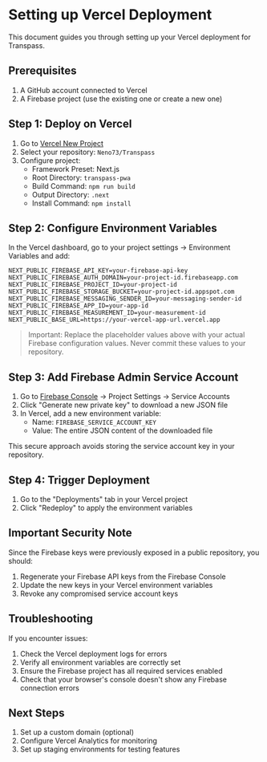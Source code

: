 # Setting up Vercel Deployment

This document guides you through setting up your Vercel deployment for Transpass.

## Prerequisites

1. A GitHub account connected to Vercel
2. A Firebase project (use the existing one or create a new one)

## Step 1: Deploy on Vercel

1. Go to [Vercel New Project](https://vercel.com/new)
2. Select your repository: `Neno73/Transpass`
3. Configure project:
   - Framework Preset: Next.js
   - Root Directory: `transpass-pwa`
   - Build Command: `npm run build`
   - Output Directory: `.next`
   - Install Command: `npm install`

## Step 2: Configure Environment Variables

In the Vercel dashboard, go to your project settings → Environment Variables and add:

```
NEXT_PUBLIC_FIREBASE_API_KEY=your-firebase-api-key
NEXT_PUBLIC_FIREBASE_AUTH_DOMAIN=your-project-id.firebaseapp.com
NEXT_PUBLIC_FIREBASE_PROJECT_ID=your-project-id
NEXT_PUBLIC_FIREBASE_STORAGE_BUCKET=your-project-id.appspot.com
NEXT_PUBLIC_FIREBASE_MESSAGING_SENDER_ID=your-messaging-sender-id
NEXT_PUBLIC_FIREBASE_APP_ID=your-app-id
NEXT_PUBLIC_FIREBASE_MEASUREMENT_ID=your-measurement-id
NEXT_PUBLIC_BASE_URL=https://your-vercel-app-url.vercel.app
```

> Important: Replace the placeholder values above with your actual Firebase configuration values. Never commit these values to your repository.

## Step 3: Add Firebase Admin Service Account

1. Go to [Firebase Console](https://console.firebase.google.com/) → Project Settings → Service Accounts
2. Click "Generate new private key" to download a new JSON file
3. In Vercel, add a new environment variable:
   - Name: `FIREBASE_SERVICE_ACCOUNT_KEY`
   - Value: The entire JSON content of the downloaded file
   
This secure approach avoids storing the service account key in your repository.

## Step 4: Trigger Deployment

1. Go to the "Deployments" tab in your Vercel project
2. Click "Redeploy" to apply the environment variables

## Important Security Note

Since the Firebase keys were previously exposed in a public repository, you should:

1. Regenerate your Firebase API keys from the Firebase Console
2. Update the new keys in your Vercel environment variables
3. Revoke any compromised service account keys

## Troubleshooting

If you encounter issues:

1. Check the Vercel deployment logs for errors
2. Verify all environment variables are correctly set
3. Ensure the Firebase project has all required services enabled
4. Check that your browser's console doesn't show any Firebase connection errors

## Next Steps

1. Set up a custom domain (optional)
2. Configure Vercel Analytics for monitoring
3. Set up staging environments for testing features